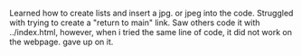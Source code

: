 Learned how to create lists and insert a jpg. or jpeg into the code. 
Struggled with trying to create a "return to main" link. Saw others code it with ../index.html, however, when i tried the same line of code, it did not work on the webpage. gave up on it. 